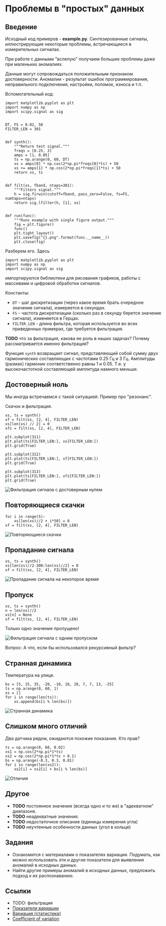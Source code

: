 # Проблемы в "простых" данных

## Введение

Исходный код примеров - **example.py**. Синтезированные сигналы,
иллюстрирующие некоторые проблемы, встречающиеся в измерительных
сигналах.

При работе с данными "вслепую" получаем большие проблемы даже при
маленьких аномалиях.

Данные могут сопровождаться положительным признаком
достоверности. Аномалии - результат ошибок программирования,
неправильного подключения, настройки, поломок, износа и т.п.

Вспомогательный код:

```
import matplotlib.pyplot as plt
import numpy as np
import scipy.signal as sig


DT, FS = 0.02, 50
FILTER_LEN = 301


def synth():
	"""Return test signal."""
	freqs = [0.25, 3]
	amps = [1, 0.05]
	ts = np.arange(0, 60, DT)
	xs = amps[0] * np.cos(2*np.pi*freqs[0]*ts) + 50
	xs += amps[1] * np.cos(2*np.pi*freqs[1]*ts) + 50
	return xs, ts


def filt(xs, fband, ntaps=301):
	"""Filters signal."""
	h = sig.firwin(cutoff=fband, pass_zero=False, fs=FS, numtaps=ntaps)
	return sig.lfilter(h, [1], xs)


def run(func):
	"""Runs example with single figure output."""
	fig = plt.figure()
	func()
	plt.tight_layout()
	plt.savefig("{}.png".format(func.__name__))
	plt.close(fig)
```

Разберем его. Здесь

```
import matplotlib.pyplot as plt
import numpy as np
import scipy.signal as sig
```

импортируются библиотеки для рисования графиков, работы с массивами и
цифровой обработки сигналов.

Константы:

* `DT` - шаг дискретизации (через какое время брать очередное значение
  сигнала), измеряется в секундах.
* `FS` - частота дискретизации (сколько раз в секунду берется значение
  сигнала), изменяется в Герцах.
* `FILTER_LEN` - длина фильтра, которая используется во всех
  приведенных примерах, где требуется фильтрация.

**TODO** что за фильтрация, какова ее роль в наших задачах? Почему
рассматривается именно фильтрация?

Функция `synth` возвращает сигнал, представляющий собой сумму двух
гармонических составляющих с частотами 0.25 Гц и 3 Гц. Амплитуды
(размах) гармоник соответственно равны 1 и 0.05. Т.е. у
высокочастотной составляющей амплитуда намного меньше.


## Достоверный ноль

Мы иногда встречаемся с такой ситуацией. Пример про "резонанс".

Скачок и фильтрация.

```
xs, ts = synth()
xf = filt(xs, [2, 4], FILTER_LEN)
xs[len(xs) // 2] = 0
xfz = filt(xs, [2, 4], FILTER_LEN)

plt.subplot(311)
plt.plot(ts[FILTER_LEN:], xs[FILTER_LEN:])
plt.grid(True)

plt.subplot(312)
plt.plot(ts[FILTER_LEN:], xf[FILTER_LEN:])
plt.grid(True)

plt.subplot(313)
plt.plot(ts[FILTER_LEN:], xfz[FILTER_LEN:])
plt.grid(True)
```

![Фильтрация сигнала с достоверным нулем](./ex_zero.png)

## Повторяющиеся скачки

```
for i in range(5):
	xs[len(xs)//2 + i*50] = 0
xf = filt(xs, [2, 4], FILTER_LEN)
```

![Повторяющиеся скачки](./ex_jumps.png)


## Пропадание сигнала

```
xs, ts = synth()
xs[len(xs)//2-300:len(xs)//2] = 0
xf = filt(xs, [2, 4], FILTER_LEN)
```

![Пропадание сигнала на некоторое время](./ex_long_zero.png)


## Пропуск

```
xs, ts = synth()
n = len(xs)//2
xs[n] = None
xf = filt(xs, [2, 4], FILTER_LEN)
```

Только одно значение пропущено!

![Фильтрация сигнала с одним пропуском](./ex_skip.png)

Вопрос: А что, если бы использовался рекурсивный фильтр?


## Странная динамика

Температура на улице.

```
bs = [5, 15, 35, -20, -10, 18, 28, 7, 7, 13, -25]
ts = np.arange(0, 60, 1)
xs = []
for i in range(len(ts)):
	xs.append(bs[i % len(bs)])
```

![Странная динамика](./ex_strange_dynamics.png)


## Слишком много отличий

Два датчика рядом, ожидаются похожие показания. Кто прав?

```
ts = np.arange(0, 60, 0.02)
xs1 = np.cos(2*np.pi*1*ts)
xs2 = np.cos(2*np.pi*1*ts + 0.1)
bs = np.arange(-0.3, 0.3, 0.01)
for i in range(len(xs2)):
	xs2[i] = xs2[i] + bs[i % len(bs)]
```

![Отличия](./ex_differ.png)


## Другое

* **TODO** постоянное значение (всегда одно и то же) в "адекватном"
  диапазоне.
* **TODO** неадекватные значения.
* **TODO** недостаточное описание (единицы измерения угла)
* **TODO** неучтенные особенности данных (угол в кольце)

## Задания

* Ознакомится с материалами о показателях вариации. Подумать, как
  можно использовать эти и другие показатели для выявления аномалий в
  исходных данных.
* Найти другие примеры аномалий в исходных данных, предложить подход к
  их распознаванию.

## Ссылки

* TODO: фильтрация
* [Показатели
  вариации](http://edu.tltsu.ru/sites/sites_content/site216/html/media96435/lec_5.pdf)
* [Вариация
(статистика)](https://ru.wikipedia.org/wiki/%D0%92%D0%B0%D1%80%D0%B8%D0%B0%D1%86%D0%B8%D1%8F_(%D1%81%D1%82%D0%B0%D1%82%D0%B8%D1%81%D1%82%D0%B8%D0%BA%D0%B0))
* [Coefficient of
  variation](https://en.wikipedia.org/wiki/Coefficient_of_variation)
